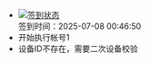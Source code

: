 - [![签到状态](https://github.com/womade/Cloud189-Actions/actions/workflows/main.yml/badge.svg?branch=main)](https://github.com/womade/Cloud189-Actions/actions/workflows/main.yml) <br> 签到时间：2025-07-08 00:46:50
- 开始执行帐号1
- 设备ID不存在，需要二次设备校验
